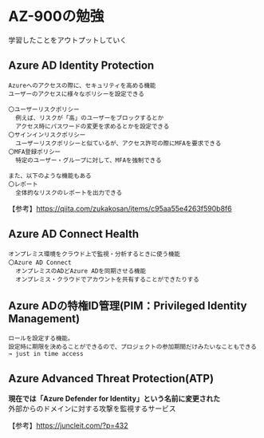 # AZ-900の勉強  

学習したことをアウトプットしていく  

## Azure AD Identity Protection  
    Azureへのアクセスの際に、セキュリティを高める機能  
    ユーザーのアクセスに様々なポリシーを設定できる  

    〇ユーザーリスクポリシー  
      例えば、リスクが「高」のユーザーをブロックするとか  
      アクセス時にパスワードの変更を求めるとかを設定できる  
    〇サインインリスクポリシー  
      ユーザーリスクポリシーと似ているが、アクセス許可の際にMFAを要求できる  
    〇MFA登録ポリシー  
      特定のユーザー・グループに対して、MFAを強制できる  
    
    また、以下のような機能もある  
    〇レポート  
      全体的なリスクのレポートを出力できる  

【参考】https://qiita.com/zukakosan/items/c95aa55e4263f590b8f6  

## Azure AD Connect Health  
    オンプレミス環境をクラウド上で監視・分析するときに使う機能  
    〇Azure AD Connect  
      オンプレミスのADどAzure ADを同期させる機能  
      オンプレミス・クラウドでアカウントを共有することができたりする  

## Azure ADの特権ID管理(PIM：Privileged Identity Management)  
    ロールを設定する機能。  
    設定時に期限を決めることができるので、プロジェクトの参加期間だけみたいなこともできる  
    → just in time access  

## Azure Advanced Threat Protection(ATP)  
**現在では「Azure Defender for Identity」という名前に変更された**  
    外部からのドメインに対する攻撃を監視するサービス  

【参考】https://juncleit.com/?p=432  

